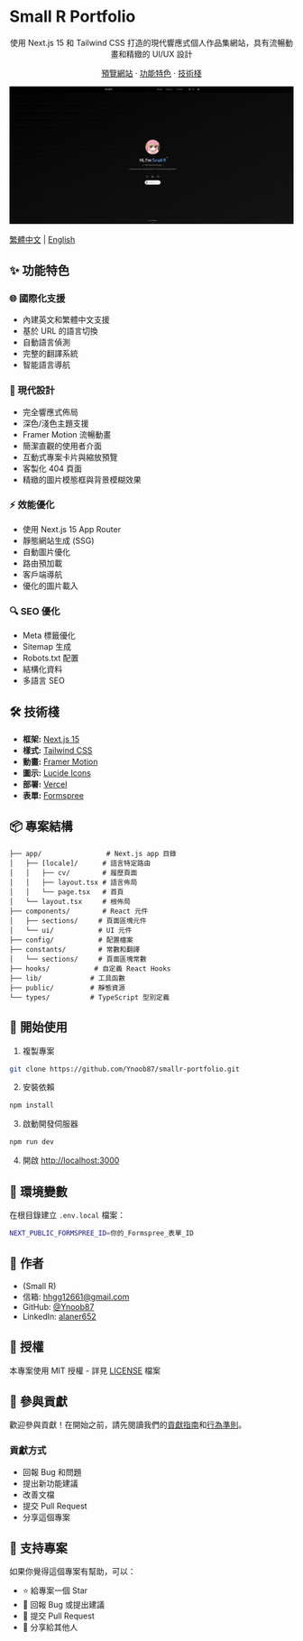 # Small R Portfolio

<div align="center">
  <p align="center">
    使用 Next.js 15 和 Tailwind CSS 打造的現代響應式個人作品集網站，具有流暢動畫和精緻的 UI/UX 設計
  </p>
  <p align="center">
    <a href="https://smallr-portfolio.vercel.app">預覽網站</a>
    ·
    <a href="#features">功能特色</a>
    ·
    <a href="#tech-stack">技術棧</a>
  </p>
  <img src="/public/preview.png" alt="Portfolio Preview" width="600px" />
</div>

[繁體中文](/README.zh.md) | [English](/README.md)

## ✨ 功能特色

### 🌐 國際化支援

- 內建英文和繁體中文支援
- 基於 URL 的語言切換
- 自動語言偵測
- 完整的翻譯系統
- 智能語言導航

### 🎨 現代設計

- 完全響應式佈局
- 深色/淺色主題支援
- Framer Motion 流暢動畫
- 簡潔直觀的使用者介面
- 互動式專案卡片與縮放預覽
- 客製化 404 頁面
- 精緻的圖片模態框與背景模糊效果

### ⚡ 效能優化

- 使用 Next.js 15 App Router
- 靜態網站生成 (SSG)
- 自動圖片優化
- 路由預加載
- 客戶端導航
- 優化的圖片載入

### 🔍 SEO 優化

- Meta 標籤優化
- Sitemap 生成
- Robots.txt 配置
- 結構化資料
- 多語言 SEO

## 🛠️ 技術棧

- **框架:** [Next.js 15](https://nextjs.org/)
- **樣式:** [Tailwind CSS](https://tailwindcss.com/)
- **動畫:** [Framer Motion](https://www.framer.com/motion/)
- **圖示:** [Lucide Icons](https://lucide.dev/)
- **部署:** [Vercel](https://vercel.com)
- **表單:** [Formspree](https://formspree.io)

## 📦 專案結構

```
├── app/                # Next.js app 目錄
│   ├── [locale]/      # 語言特定路由
│   │   ├── cv/        # 履歷頁面
│   │   ├── layout.tsx # 語言佈局
│   │   └── page.tsx   # 首頁
│   └── layout.tsx     # 根佈局
├── components/        # React 元件
│   ├── sections/     # 頁面區塊元件
│   └── ui/           # UI 元件
├── config/           # 配置檔案
├── constants/        # 常數和翻譯
│   └── sections/     # 頁面區塊常數
├── hooks/           # 自定義 React Hooks
├── lib/            # 工具函數
├── public/         # 靜態資源
└── types/          # TypeScript 型別定義
```

## 🚀 開始使用

1. 複製專案

```bash
git clone https://github.com/Ynoob87/smallr-portfolio.git
```

2. 安裝依賴

```bash
npm install
```

3. 啟動開發伺服器

```bash
npm run dev
```

4. 開啟 [http://localhost:3000](http://localhost:3000)

## 📝 環境變數

在根目錄建立 `.env.local` 檔案：

```bash
NEXT_PUBLIC_FORMSPREE_ID=你的_Formspree_表單_ID
```

## 👤 作者

- (Small R)
- 信箱: hhgg12661@gmail.com
- GitHub: [@Ynoob87](https://github.com/Ynoob87)
- LinkedIn: [alaner652](https://www.linkedin.com/in/alaner652/)

## 📄 授權

本專案使用 MIT 授權 - 詳見 [LICENSE](LICENSE) 檔案

## 🤝 參與貢獻

歡迎參與貢獻！在開始之前，請先閱讀我們的[貢獻指南](.github/CONTRIBUTING.md)和[行為準則](CODE_OF_CONDUCT.md)。

### 貢獻方式

- 回報 Bug 和問題
- 提出新功能建議
- 改善文檔
- 提交 Pull Request
- 分享這個專案

## 💖 支持專案

如果你覺得這個專案有幫助，可以：

- ⭐ 給專案一個 Star
- 🐛 回報 Bug 或提出建議
- 🔀 提交 Pull Request
- 📢 分享給其他人
